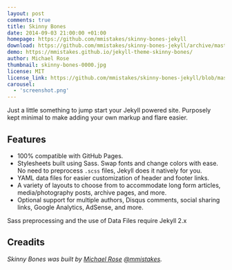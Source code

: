 ```yaml
---
layout: post
comments: true
title: Skinny Bones
date: 2014-09-03 21:00:00 +01:00
homepage: https://github.com/mmistakes/skinny-bones-jekyll
download: https://github.com/mmistakes/skinny-bones-jekyll/archive/master.zip
demo: https://mmistakes.github.io/jekyll-theme-skinny-bones/
author: Michael Rose
thumbnail: skinny-bones-0000.jpg
license: MIT
license_link: https://github.com/mmistakes/skinny-bones-jekyll/blob/master/LICENSE
carousel:
  - 'screenshot.png'
---
```


Just a little something to jump start your Jekyll powered site.
Purposely kept minimal to make adding your own markup and flare easier.

## Features

* 100% compatible with GitHub Pages.
* Stylesheets built using Sass. Swap fonts and change colors with ease. No need to preprocess `.scss` files, Jekyll does it natively for you.
* YAML data files for easier customization of header and footer links.
* A variety of layouts to choose from to accommodate long form articles, media/photography posts, archive pages, and more.
* Optional support for multiple authors, Disqus comments, social sharing links, Google Analytics, AdSense, and more.

Sass preprocessing and the use of Data Files require Jekyll 2.x

## Creadits

*Skinny Bones was built by [Michael Rose](https://mademistakes.com) [@mmistakes](https://twitter.com/mmistakes).*
